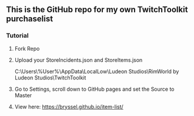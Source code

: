 ## This is the GitHub repo for my own TwitchToolkit purchaselist


### Tutorial


1. Fork Repo
2. Upload your StoreIncidents.json and StoreItems.json


   C:\Users\\%User%\AppData\LocalLow\Ludeon Studios\RimWorld by Ludeon Studios\TwitchToolkit

3. Go to Settings, scroll down to GitHub pages and set the Source to Master

4. View here: https://bryssel.github.io/item-list/

